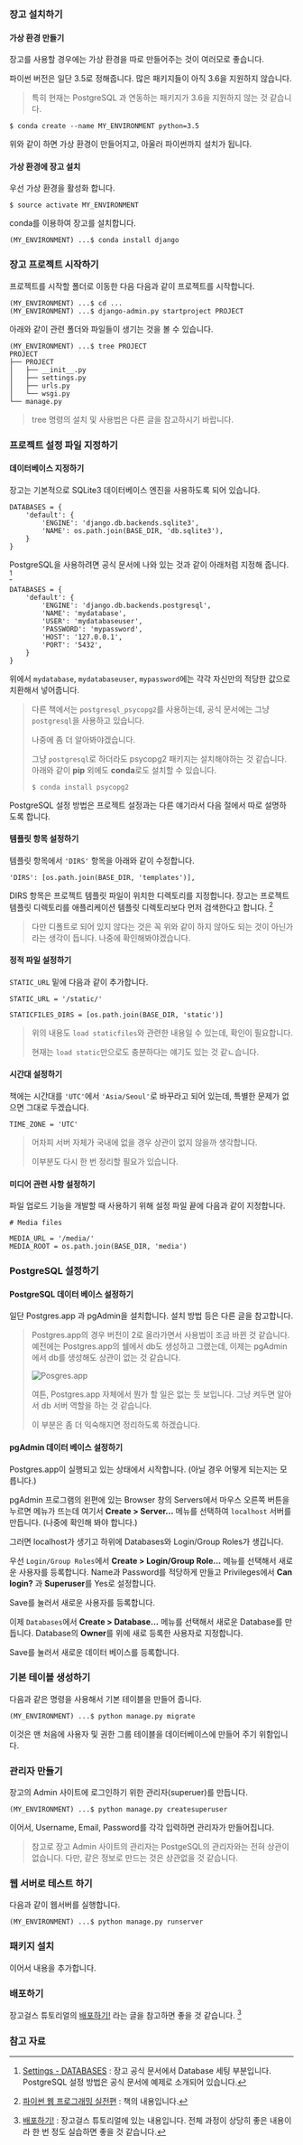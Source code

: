 ### 장고 설치하기

#### 가상 환경 만들기

장고를 사용할 경우에는 가상 환경을 따로 만들어주는 것이 여러모로 좋습니다. 

파이썬 버전은 일단 3.5로 정해줍니다. 많은 패키지들이 아직 3.6을 지원하지 않습니다. 

> 특히 현재는 PostgreSQL 과 연동하는 패키지가 3.6을 지원하지 않는 것 같습니다.

```
$ conda create --name MY_ENVIRONMENT python=3.5
```

위와 같이 하면 가상 환경이 만들어지고, 아울러 파이썬까지 설치가 됩니다. 

#### 가상 환경에 장고 설치

우선 가상 환경을 활성화 합니다. 

```
$ source activate MY_ENVIRONMENT
```

conda를 이용하여 장고를 설치합니다. 

```
(MY_ENVIRONMENT) ...$ conda install django
```

### 장고 프로젝트 시작하기 

프로젝트를 시작할 폴더로 이동한 다음 다음과 같이 프로젝트를 시작합니다. 

```
(MY_ENVIRONMENT) ...$ cd ...
(MY_ENVIRONMENT) ...$ django-admin.py startproject PROJECT
```

아래와 같이 관련 폴더와 파일들이 생기는 것을 볼 수 있습니다. 

```
(MY_ENVIRONMENT) ...$ tree PROJECT
PROJECT
├── PROJECT
│   ├── __init__.py
│   ├── settings.py
│   ├── urls.py
│   └── wsgi.py
└── manage.py
```

> tree 명령의 설치 및 사용법은 다른 글을 참고하시기 바랍니다.

### 프로젝트 설정 파일 지정하기

#### 데이터베이스 지정하기

장고는 기본적으로 SQLite3 데이터베이스 엔진을 사용하도록 되어 있습니다. 

```
DATABASES = {
    'default': {
        'ENGINE': 'django.db.backends.sqlite3',
        'NAME': os.path.join(BASE_DIR, 'db.sqlite3'),
    }
}
```

PostgreSQL을 사용하려면 공식 문서에 나와 있는 것과 같이 아래처럼 지정해 줍니다. [^djangoproject-databases]

```
DATABASES = {
    'default': {
        'ENGINE': 'django.db.backends.postgresql',
        'NAME': 'mydatabase',
        'USER': 'mydatabaseuser',
        'PASSWORD': 'mypassword',
        'HOST': '127.0.0.1',
        'PORT': '5432',
    }
}
```

위에서 `mydatabase`, `mydatabaseuser`, `mypassword`에는 각각 자신만의 적당한 값으로 치환해서 넣어줍니다.

> 다른 책에서는 `postgresql_psycopg2`를 사용하는데, 공식 문서에는 그냥 `postgresql`을 사용하고 있습니다. 
> 
> 나중에 좀 더 알아봐야겠습니다. 
> 
> 그냥 `postgresql`로 하더라도 psycopg2 패키지는 설치해야하는 것 같습니다. 아래와 같이 **pip** 외에도 **conda**로도 설치할 수 있습니다.
> 
> ```
> $ conda install psycopg2
> ```

PostgreSQL 설정 방법은 프로젝트 설정과는 다른 얘기라서 다음 절에서 따로 설명하도록 합니다. 

#### 템플릿 항목 설정하기

템플릿 항목에서 `'DIRS'` 항목을 아래와 같이 수정합니다. 

```
'DIRS': [os.path.join(BASE_DIR, 'templates')],
```

DIRS 항목은 프로젝트 템플릿 파일이 위치한 디렉토리를 지정합니다. 장고는 프로젝트 템플릿 디렉토리를 애플리케이션 템플릿 디렉토리보다 먼저 검색한다고 합니다. [^book]

> 다만 디폴트로 되어 있지 않다는 것은 꼭 위와 같이 하지 않아도 되는 것이 아닌가라는 생각이 듭니다. 나중에 확인해봐야겠습니다. 

#### 정적 파일 설정하기

`STATIC_URL` 밑에 다음과 같이 추가합니다. 

```
STATIC_URL = '/static/'

STATICFILES_DIRS = [os.path.join(BASE_DIR, 'static')]
```

> 위의 내용도 `load staticfiles`와 관련한 내용일 수 있는데, 확인이 필요합니다. 
> 
> 현재는 `load static`만으로도 충분하다는 얘기도 있는 것 같ㄴ습니다. 

#### 시간대 설정하기

책에는 시간대를 `'UTC'`에서 `'Asia/Seoul'`로 바꾸라고 되어 있는데, 특별한 문제가 없으면 그대로 두겠습니다. 

```
TIME_ZONE = 'UTC' 
``` 

> 어차피 서버 자체가 국내에 없을 경우 상관이 없지 않을까 생각합니다. 
> 
> 이부분도 다시 한 번 정리할 필요가 있습니다. 

#### 미디어 관련 사항 설정하기

파일 업로드 기능을 개발할 때 사용하기 위해 설정 파일 끝에 다음과 같이 지정합니다. 

```
# Media files

MEDIA_URL = '/media/'
MEDIA_ROOT = os.path.join(BASE_DIR, 'media')
```

### PostgreSQL 설정하기

#### PostgreSQL 데이터 베이스 설정하기

일단 Postgres.app 과 pgAdmin을 설치합니다. 설치 방법 등은 다른 글을 참고합니다.

> Postgres.app의 경우 버전이 2로 올라가면서 사용법이 조금 바뀐 것 같습니다. 예전에는 Postgres.app의 쉘에서 db도 생성하고 그랬는데, 이제는 pgAdmin에서 db를 생성해도 상관이 없는 것 같습니다.
> 
> ![Posgres.app](../assets/PostgreSQL/PostgresApp.jpg)
> 
> 여튼, Postgres.app 자체에서 뭔가 할 일은 없는 듯 보입니다. 그냥 켜두면 알아서 db 서버 역할을 하는 것 같습니다.  
> 
> 이 부분은 좀 더 익숙해지면 정리하도록 하겠습니다.  

#### pgAdmin 데이터 베이스 설정하기

Postgres.app이 실행되고 있는 상태에서 시작합니다. (아닐 경우 어떻게 되는지는 모릅니다.)

pgAdmin 프로그램의 왼편에 있는 Browser 창의 Servers에서 마우스 오른쪽 버튼을 누르면 메뉴가 뜨는데 여기서 **Create > Server...** 메뉴를 선택하여 `localhost` 서버를 만듭니다. (나중에 확인해 봐야 합니다.)

그러면 localhost가 생기고 하위에 Databases와 Login/Group Roles가 생깁니다.

우선 `Login/Group Roles`에서 **Create > Login/Group Role...** 메뉴를 선택해서 새로운 사용자를 등록합니다. Name과 Password를 적당하게 만들고 Privileges에서 **Can login?** 과 **Superuser**를 Yes로 설정합니다.  

Save를 눌러서 새로운 사용자를 등록합니다.

이제 `Databases`에서 **Create > Database...** 메뉴를 선택해서 새로운 Database를 만듭니다. Database의 **Owner**를 위에 새로 등록한 사용자로 지정합니다. 

Save를 눌러서 새로운 데이터 베이스를 등록합니다. 

### 기본 테이블 생성하기

다음과 같은 명령을 사용해서 기본 테이블을 만들어 줍니다.

```
(MY_ENVIRONMENT) ...$ python manage.py migrate
```

이것은 맨 처음에 사용자 및 권한 그룹 테이블을 데이터베이스에 만들어 주기 위함입니다.

### 관리자 만들기

장고의 Admin 사이트에 로그인하기 위한 관리자(superuer)를 만듭니다.

```
(MY_ENVIRONMENT) ...$ python manage.py createsuperuser
```  

이어서, Username, Email, Password를 각각 입력하면 관리자가 만들어집니다. 

> 참고로 장고 Admin 사이트의 관리자는 PostgeSQL의 관리자와는 전혀 상관이 없습니다. 다만, 같은 정보로 만드는 것은 상관없을 것 같습니다. 

### 웹 서버로 테스트 하기

다음과 같이 웹서버를 실행합니다.

```
(MY_ENVIRONMENT) ...$ python manage.py runserver
```


### 패키지 설치

이어서 내용을 추가합니다.  

### 배포하기

장고걸스 튜토리얼의 [배포하기!](https://tutorial.djangogirls.org/ko/deploy/) 라는 글을 참고하면 좋을 것 같습니다. [^djangogirls-deploy]

### 참고 자료

[^djangogirls-deploy]: [배포하기!](https://tutorial.djangogirls.org/ko/deploy/) : 장고걸스 튜토리얼에 있는 내용입니다. 전체 과정이 상당히 좋은 내용이라 한 번 정도 실습하면 좋을 것 같습니다. 

[^djangoproject-databases]: [Settings - DATABASES](https://docs.djangoproject.com/en/1.10/ref/settings/#databases) : 장고 공식 문서에서 Database 세팅 부분입니다. PostgreSQL 설정 방법은 공식 문서에 예제로 소개되어 있습니다.

[^book]: [파이썬 웹 프로그래밍 실전편]() : 책의 내용입니다.  